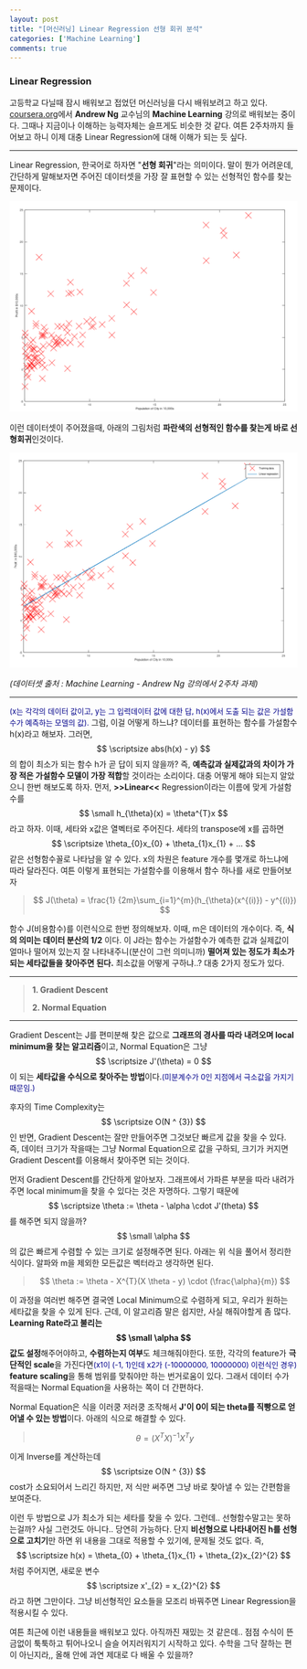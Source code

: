 ```yaml
---
layout: post
title: "[머신러닝] Linear Regression 선형 회귀 분석"
categories: ['Machine Learning']
comments: true
---
```

<script type="text/javascript" 
src="https://cdn.mathjax.org/mathjax/latest/MathJax.js?config=TeX-AMS_HTML">
</script>

### **Linear Regression**

고등학교 다닐때 잠시 배워보고 접었던 머신러닝을 다시 배워보려고 하고 있다. [coursera.org](https://www.coursera.org)에서 **Andrew Ng** 교수님의 **Machine Learning** 강의로 배워보는 중이다. 그때나 지금이나 이해하는 능력자체는 슬프게도 비슷한 것 같다. 여튼 2주차까지 들어보고 하니 이제 대충 Linear Regression에 대해 이해가 되는 듯 싶다.

---

Linear Regression, 한국어로 하자면 "**선형 회귀**"라는 의미이다. 말이 뭔가 어려운데, 간단하게 말해보자면 주어진 데이터셋을 가장 잘 표현할 수 있는 선형적인 함수를 찾는 문제이다. 

<p align = "center"> <img src = "\assets\img\linearRegression\plotdt.png" alt = "plot"/> </p>

이런 데이터셋이 주어졌을때, 아래의 그림처럼 **파란색의 선형적인 함수를 찾는게 바로 선형회귀**인것이다.

<p align = "center"> <img src = "\assets\img\linearRegression\plotdtrg.png" alt = "plotrg"/> </p>

*(데이터셋 출처 : Machine Learning - Andrew Ng 강의에서 2주차 과제)*

---
 <font size = "2.5em" color = darkblue>(x는 각각의 데이터 값이고, y는 그 입력데이터 값에 대한 답, h(x)에서 도출 되는 값은 가설함수가 예측하는 모델의 값).</font> 
그럼, 이걸 어떻게 하느냐? 데이터를 표현하는 함수를 가설함수 h(x)라고 해보자.
그러면, $$ \scriptsize abs(h(x) - y) $$의 합이 최소가 되는 함수 h가 곧 답이 되지 않을까? 즉, **예측값과 실제값과의 차이가 가장 적은 가설함수 모델이 가장 적합**할 것이라는 소리이다. 대충 어떻게 해야 되는지 알았으니 한번 해보도록 하자. 먼저, **>>Linear<<** Regression이라는 이름에 맞게 가설함수를 $$ \small h_{\theta}(x) = \theta^{T}x $$라고 하자. 이때, 세타와 x값은 열벡터로 주어진다. 세타의 transpose에 x를 곱하면 $$ \scriptsize \theta_{0}x_{0} + \theta_{1}x_{1} + ... $$ 같은 선형함수꼴로 나타남을 알 수 있다. x의 차원은 feature 개수를 몇개로 하느냐에 따라 달라진다. 여튼 이렇게 표현되는 가설함수를 이용해서 함수 하나를 새로 만들어보자

>$$ J(\theta) = \frac{1} {2m}\sum_{i=1}^{m}(h_{\theta}(x^{(i)}) - y^{(i)}) $$

함수 J(비용함수)를 이런식으로 한번 정의해보자. 이때, m은 데이터의 개수이다. 즉, **식의 의미는 데이터 분산의 1/2** 이다. 이 J라는 함수는 가설함수가 예측한 값과 실제값이 얼마나 떨어져 있는지 잘 나타내주니(분산이 그런 의미니까) **떨어져 있는 정도가 최소가 되는 세타값들을 찾아주면 된다.** 최소값을 어떻게 구하냐..? 대충 2가지 정도가 있다.

---
> **1. Gradient Descent**
>
> **2. Normal Equation**

---

Gradient Descent는 J를 편미분해 찾은 값으로 **그래프의 경사를 따라 내려오며 local minimum을 찾는 알고리즘**이고, Normal Equation은 그냥 $$ \scriptsize J'(\theta) = 0 $$이 되는 **세타값을 수식으로 찾아주는 방법**이다.<font size = "2.5em" color = darkblue>(미분계수가 0인 지점에서 극소값을 가지기 때문임.)</font>

후자의 Time Complexity는 $$ \scriptsize O(N ^ {3}) $$인 반면, Gradient Descent는 잘만 만들어주면 그것보단 빠르게 값을 찾을 수 있다. 즉, 데이터 크기가 작을때는 그냥 Normal Equation으로 값을 구하되, 크기가 커지면 Gradient Descent를 이용해서 찾아주면 되는 것이다.

먼저 Gradient Descent를 간단하게 알아보자. 그래프에서 가파른 부분을 따라 내려가주면 local minimum을 찾을 수 있다는 것은 자명하다. 그렇기 때문에 $$ \scriptsize \theta := \theta - \alpha \cdot J'(theta) $$를 해주면 되지 않을까? $$ \small \alpha $$의 값은 빠르게 수렴할 수 있는 크기로 설정해주면 된다. 아래는 위 식을 풀어서 정리한 식이다. 알파와 m을 제외한 모든값은 벡터라고 생각하면 된다.

>$$ \theta := \theta - X^{T}(X \theta - y) \cdot (\frac{\alpha}{m}) $$

이 과정을 여러번 해주면 결국엔 Local Minimum으로 수렴하게 되고, 우리가 원하는 세타값을 찾을 수 있게 된다. 근데, 이 알고리즘 말은 쉽지만, 사실 해줘야할게 좀 많다. **Learning Rate라고 불리는 $$ \small \alpha $$값도 설정**해주어야하고, **수렴하는지 여부**도 체크해줘야한다. 또한, 각각의 feature가 **극단적인 scale**을 가진다면<font size = "2.5em" color = darkblue>(x1이 (-1, 1)인데 x2가 (-10000000, 10000000) 이런식인 경우)</font> **feature scaling**을 통해 범위를 맞춰야만 하는 번거로움이 있다. 그래서 데이터 수가 적을때는 Normal Equation을 사용하는 쪽이 더 간편하다.

Normal Equation은 식을 이러쿵 저러쿵 조작해서 **J'이 0이 되는 theta를 직빵으로 얻어낼 수 있는 방법**이다. 아래의 식으로 해결할 수 있다.

>$$ \theta = (X^{T}X) ^ {-1} X^{T}y $$

이게 Inverse를 계산하는데 $$ \scriptsize O(N ^ {3}) $$ cost가 소요되어서 느리긴 하지만, 저 식만 써주면 그냥 바로 찾아낼 수 있는 간편함을 보여준다.

이런 두 방법으로 J가 최소가 되는 세타를 찾을 수 있다. 그런데.. 선형함수말고는 못하는걸까? 사실 그런것도 아니다.. 당연히 가능하다. 단지 **비선형으로 나타내어진 h를 선형으로 고치기**만 하면 위 내용을 그대로 적용할 수 있기에, 문제될 것도 없다. 즉, $$ \scriptsize h(x) = \theta_{0} + \theta_{1}x_{1} + \theta_{2}x_{2}^{2} $$ 처럼 주어지면, 새로운 변수 $$ \scriptsize x'_{2} = x_{2}^{2} $$라고 하면 그만이다. 그냥 비선형적인 요소들을 모조리 바꿔주면 Linear Regression을 적용시킬 수 있다.

여튼 최근에 이런 내용들을 배워보고 있다. 아직까진 재밌는 것 같은데.. 점점 수식이 뜬금없이 툭툭하고 튀어나오니 슬슬 어지러워지기 시작하고 있다. 수학을 그닥 잘하는 편이 아닌지라,, 올해 안에 과연 제대로 다 배울 수 있을까?

